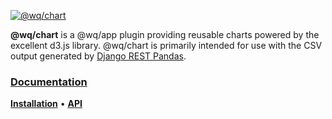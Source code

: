 [![@wq/chart][logo]][docs]

**@wq/chart** is a @wq/app plugin providing reusable charts powered by the excellent d3.js library.  @wq/chart is primarily intended for use with the CSV output generated by [Django REST Pandas].

### [Documentation][docs]

[**Installation**][installation]
&bull;
[**API**][api]

[logo]: https://django-rest-pandas.wq.io/images/@wq/chart.svg
[docs]: https://django-rest-pandas.wq.io/@wq/chart
[installation]: https://django-rest-pandas.wq.io/@wq/chart#installation
[api]: https://django-rest-pandas.wq.io/@wq/chart#api

[Django REST Pandas]: https://django-rest-pandas.wq.io/
